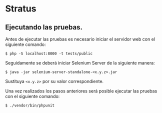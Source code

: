 
# Stratus

## Ejecutando las pruebas.

Antes de ejecutar las pruebas es necesario iniciar el servidor web con el siguiente comando:

    $ php -S localhost:8000 -t tests/public

Seguidamente se deberá iniciar Selenium Server de la siguiente manera:

    $ java -jar selenium-server-standalone-<x.y.z>.jar

Sustituya `<x.y.z>` por su valor correspondiente.

Una vez realizados los pasos anteriores será posible ejecutar las pruebas con el siguiente comando:

    $ ./vendor/bin/phpunit

